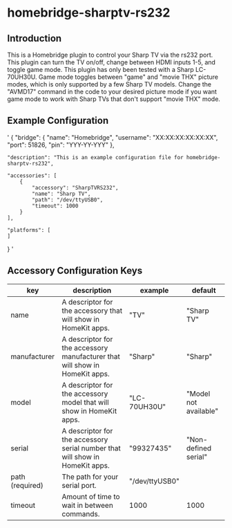 homebridge-sharptv-rs232
=
Introduction
-
This is a Homebridge plugin to control your Sharp TV via the rs232 port. This plugin can turn the TV on/off, change between HDMI inputs 1-5, and toggle game mode. This plugin has only been tested with a Sharp LC-70UH30U. Game mode toggles between "game" and "movie THX" picture modes, which is only supported by a few Sharp TV models. Change the "AVMD17" command in the code to your desired picture mode if you want game mode to work with Sharp TVs that don't support "movie THX" mode.

Example Configuration
-
'
{
    "bridge": {
        "name": "Homebridge",
        "username": "XX:XX:XX:XX:XX:XX",
        "port": 51826,
        "pin": "YYY-YY-YYY"
    },

    "description": "This is an example configuration file for homebridge-sharptv-rs232",

    "accessories": [
        {
            "accessory": "SharpTVRS232",
            "name": "Sharp TV",
            "path": "/dev/ttyUSB0",
            "timeout": 1000
        }
    ],

    "platforms": [
    ]
}
'

Accessory Configuration Keys
-
| key             | description                                                                  | example        | default               |
|-----------------|------------------------------------------------------------------------------|----------------|-----------------------|
| name            | A descriptor for the accessory that will show in HomeKit apps.               | "TV"           | "Sharp TV"            |
| manufacturer    | A descriptor for the accessory manufacturer that will show in HomeKit apps.  | "Sharp"        | "Sharp"               |
| model           | A descriptor for the accessory model that will show in HomeKit apps.         | "LC-70UH30U"   | "Model not available" |
| serial          | A descriptor for the accessory serial number that will show in HomeKit apps. | "99327435"     | "Non-defined serial"  |
| path (required) | The path for your serial port.                                               | "/dev/ttyUSB0" |                       |
| timeout         | Amount of time to wait in between commands.                                  | 1000           | 1000                  |